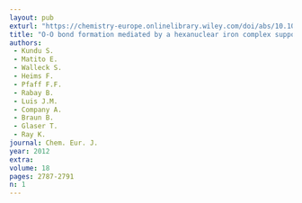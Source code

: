 ```yaml
---
layout: pub
exturl: "https://chemistry-europe.onlinelibrary.wiley.com/doi/abs/10.1002/chem.201102326"
title: "O-O bond formation mediated by a hexanuclear iron complex supported on a stannoxane core"
authors:
 - Kundu S.
 - Matito E.
 - Walleck S.
 - Heims F.
 - Pfaff F.F.
 - Rabay B.
 - Luis J.M.
 - Company A.
 - Braun B.
 - Glaser T.
 - Ray K.
journal: Chem. Eur. J.
year: 2012
extra: 
volume: 18
pages: 2787-2791
n: 1
---
```

